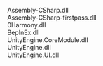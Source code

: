 Assembly-CSharp.dll  
Assembly-CSharp-firstpass.dll  
0Harmony.dll  
BepInEx.dll  
UnityEngine.CoreModule.dll  
UnityEngine.dll  
UnityEngine.UI.dll  